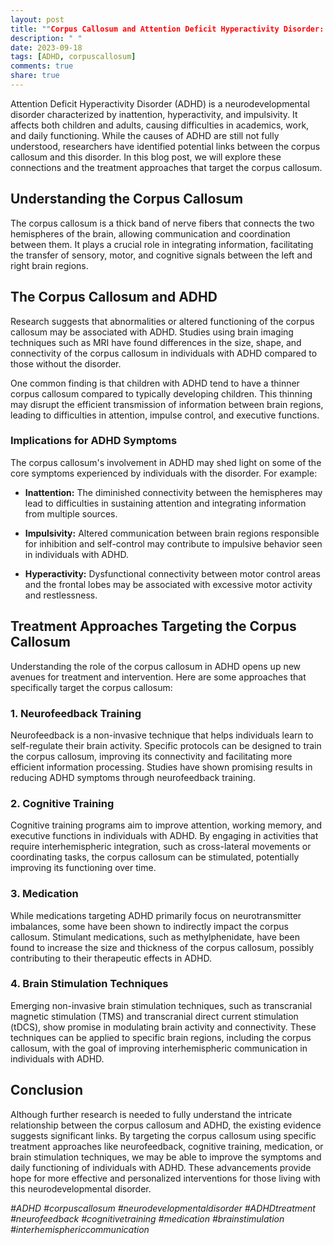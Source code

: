 ```yaml
---
layout: post
title: ""Corpus Callosum and Attention Deficit Hyperactivity Disorder: Unveiling Links and Treatment Approaches""
description: " "
date: 2023-09-18
tags: [ADHD, corpuscallosum]
comments: true
share: true
---
```


Attention Deficit Hyperactivity Disorder (ADHD) is a neurodevelopmental disorder characterized by inattention, hyperactivity, and impulsivity. It affects both children and adults, causing difficulties in academics, work, and daily functioning. While the causes of ADHD are still not fully understood, researchers have identified potential links between the corpus callosum and this disorder. In this blog post, we will explore these connections and the treatment approaches that target the corpus callosum.

## Understanding the Corpus Callosum

The corpus callosum is a thick band of nerve fibers that connects the two hemispheres of the brain, allowing communication and coordination between them. It plays a crucial role in integrating information, facilitating the transfer of sensory, motor, and cognitive signals between the left and right brain regions.

## The Corpus Callosum and ADHD

Research suggests that abnormalities or altered functioning of the corpus callosum may be associated with ADHD. Studies using brain imaging techniques such as MRI have found differences in the size, shape, and connectivity of the corpus callosum in individuals with ADHD compared to those without the disorder.

One common finding is that children with ADHD tend to have a thinner corpus callosum compared to typically developing children. This thinning may disrupt the efficient transmission of information between brain regions, leading to difficulties in attention, impulse control, and executive functions.

### Implications for ADHD Symptoms

The corpus callosum's involvement in ADHD may shed light on some of the core symptoms experienced by individuals with the disorder. For example:

- **Inattention:** The diminished connectivity between the hemispheres may lead to difficulties in sustaining attention and integrating information from multiple sources.

- **Impulsivity:** Altered communication between brain regions responsible for inhibition and self-control may contribute to impulsive behavior seen in individuals with ADHD.

- **Hyperactivity:** Dysfunctional connectivity between motor control areas and the frontal lobes may be associated with excessive motor activity and restlessness.

## Treatment Approaches Targeting the Corpus Callosum

Understanding the role of the corpus callosum in ADHD opens up new avenues for treatment and intervention. Here are some approaches that specifically target the corpus callosum:

### 1. Neurofeedback Training

Neurofeedback is a non-invasive technique that helps individuals learn to self-regulate their brain activity. Specific protocols can be designed to train the corpus callosum, improving its connectivity and facilitating more efficient information processing. Studies have shown promising results in reducing ADHD symptoms through neurofeedback training.

### 2. Cognitive Training

Cognitive training programs aim to improve attention, working memory, and executive functions in individuals with ADHD. By engaging in activities that require interhemispheric integration, such as cross-lateral movements or coordinating tasks, the corpus callosum can be stimulated, potentially improving its functioning over time.

### 3. Medication

While medications targeting ADHD primarily focus on neurotransmitter imbalances, some have been shown to indirectly impact the corpus callosum. Stimulant medications, such as methylphenidate, have been found to increase the size and thickness of the corpus callosum, possibly contributing to their therapeutic effects in ADHD.

### 4. Brain Stimulation Techniques

Emerging non-invasive brain stimulation techniques, such as transcranial magnetic stimulation (TMS) and transcranial direct current stimulation (tDCS), show promise in modulating brain activity and connectivity. These techniques can be applied to specific brain regions, including the corpus callosum, with the goal of improving interhemispheric communication in individuals with ADHD.

## Conclusion

Although further research is needed to fully understand the intricate relationship between the corpus callosum and ADHD, the existing evidence suggests significant links. By targeting the corpus callosum using specific treatment approaches like neurofeedback, cognitive training, medication, or brain stimulation techniques, we may be able to improve the symptoms and daily functioning of individuals with ADHD. These advancements provide hope for more effective and personalized interventions for those living with this neurodevelopmental disorder.

*#ADHD #corpuscallosum #neurodevelopmentaldisorder #ADHDtreatment #neurofeedback #cognitivetraining #medication #brainstimulation #interhemisphericcommunication*